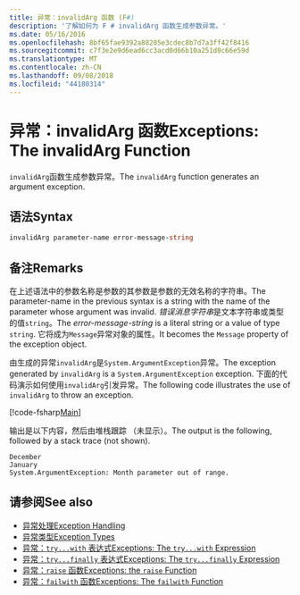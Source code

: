 ```yaml
---
title: 异常：invalidArg 函数 (F#)
description: '了解如何为 F # invalidArg 函数生成参数异常。'
ms.date: 05/16/2016
ms.openlocfilehash: 8bf65fae9392a88205e3cdec8b7d7a3ff42f8416
ms.sourcegitcommit: c7f3e2e9d6ead6cc3acd0d66b10a251d0c66e59d
ms.translationtype: MT
ms.contentlocale: zh-CN
ms.lasthandoff: 09/08/2018
ms.locfileid: "44180314"
---
```

# <a name="exceptions-the-invalidarg-function"></a><span data-ttu-id="02d49-103">异常：invalidArg 函数</span><span class="sxs-lookup"><span data-stu-id="02d49-103">Exceptions: The invalidArg Function</span></span>

<span data-ttu-id="02d49-104">`invalidArg`函数生成参数异常。</span><span class="sxs-lookup"><span data-stu-id="02d49-104">The `invalidArg` function generates an argument exception.</span></span>

## <a name="syntax"></a><span data-ttu-id="02d49-105">语法</span><span class="sxs-lookup"><span data-stu-id="02d49-105">Syntax</span></span>

```fsharp
invalidArg parameter-name error-message-string
```

## <a name="remarks"></a><span data-ttu-id="02d49-106">备注</span><span class="sxs-lookup"><span data-stu-id="02d49-106">Remarks</span></span>

<span data-ttu-id="02d49-107">在上述语法中的参数名称是参数的其参数是参数的无效名称的字符串。</span><span class="sxs-lookup"><span data-stu-id="02d49-107">The parameter-name in the previous syntax is a string with the name of the parameter whose argument was invalid.</span></span> <span data-ttu-id="02d49-108">*错误消息字符串*是文本字符串或类型的值`string`。</span><span class="sxs-lookup"><span data-stu-id="02d49-108">The *error-message-string* is a literal string or a value of type `string`.</span></span> <span data-ttu-id="02d49-109">它将成为`Message`异常对象的属性。</span><span class="sxs-lookup"><span data-stu-id="02d49-109">It becomes the `Message` property of the exception object.</span></span>

<span data-ttu-id="02d49-110">由生成的异常`invalidArg`是`System.ArgumentException`异常。</span><span class="sxs-lookup"><span data-stu-id="02d49-110">The exception generated by `invalidArg` is a `System.ArgumentException` exception.</span></span> <span data-ttu-id="02d49-111">下面的代码演示如何使用`invalidArg`引发异常。</span><span class="sxs-lookup"><span data-stu-id="02d49-111">The following code illustrates the use of `invalidArg` to throw an exception.</span></span>

[!code-fsharp[Main](../../../../samples/snippets/fsharp/lang-ref-2/snippet6101.fs)]

<span data-ttu-id="02d49-112">输出是以下内容，然后由堆栈跟踪 （未显示）。</span><span class="sxs-lookup"><span data-stu-id="02d49-112">The output is the following, followed by a stack trace (not shown).</span></span>

```
December
January
System.ArgumentException: Month parameter out of range.
```

## <a name="see-also"></a><span data-ttu-id="02d49-113">请参阅</span><span class="sxs-lookup"><span data-stu-id="02d49-113">See also</span></span>

- [<span data-ttu-id="02d49-114">异常处理</span><span class="sxs-lookup"><span data-stu-id="02d49-114">Exception Handling</span></span>](index.md)
- [<span data-ttu-id="02d49-115">异常类型</span><span class="sxs-lookup"><span data-stu-id="02d49-115">Exception Types</span></span>](exception-types.md)
- [<span data-ttu-id="02d49-116">异常：`try...with` 表达式</span><span class="sxs-lookup"><span data-stu-id="02d49-116">Exceptions: The `try...with` Expression</span></span>](the-try-with-expression.md)
- [<span data-ttu-id="02d49-117">异常：`try...finally` 表达式</span><span class="sxs-lookup"><span data-stu-id="02d49-117">Exceptions: The `try...finally` Expression</span></span>](the-try-finally-expression.md)
- [<span data-ttu-id="02d49-118">异常：`raise` 函数</span><span class="sxs-lookup"><span data-stu-id="02d49-118">Exceptions: the `raise` Function</span></span>](the-raise-function.md)
- [<span data-ttu-id="02d49-119">异常：`failwith` 函数</span><span class="sxs-lookup"><span data-stu-id="02d49-119">Exceptions: The `failwith` Function</span></span>](the-failwith-function.md)
